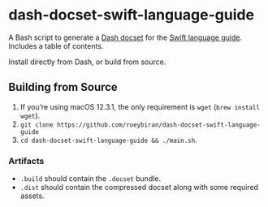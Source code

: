 # dash-docset-swift-language-guide

A Bash script to generate a [Dash docset](https://github.com/Kapeli/Dash-User-Contributions) for the [Swift language guide](https://docs.swift.org/swift-book/LanguageGuide/TheBasics.html). Includes a table of contents.

Install directly from Dash, or build from source.

## Building from Source

1. If you’re using macOS 12.3.1, the only requirement is `wget` (`brew install wget`).
2. `git clone https://github.com/roeybiran/dash-docset-swift-language-guide`
3. `cd dash-docset-swift-language-guide && ./main.sh`.

### Artifacts

- `.build` should contain the `.docset` bundle.
- `.dist` should contain the compressed docset along with some required assets.

